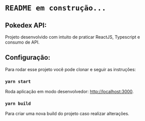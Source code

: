 # `README em construção...`

## Pokedex API:

Projeto desenvolvido com intuito de praticar ReactJS, Typescript e consumo de API.

## Configuração:

Para rodar esse projeto você pode clonar e seguir as instruções:

### `yarn start`

Roda aplicação em modo desenvolvedor: [http://localhost:3000](http://localhost:3000).

### `yarn build`

Para criar uma nova build do projeto caso realizar alterações.
